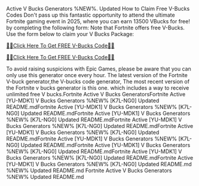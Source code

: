 Active V Bucks Generators %NEW%. Updated
How to Claim Free V-Bucks Codes Don't pass up this fantastic opportunity to attend the ultimate Fortnite gaming event in 2025, where you can earn 13500 VBucks for free! by completing the following form: Note that Fortnite offers free V-Bucks. Use the form below to claim your V Bucks Package:

[🎁🎁Click Here To Get FREE V-Bucks Code🎁🎁](https://my.wexsi.shop/xyz/)

[🎁🎁Click Here To Get FREE V-Bucks Code🎁🎁](https://my.wexsi.shop/xyz/)

To avoid raising suspicions with Epic Games, please be aware that you can only use this generator once every hour. The latest version of the Fortnite V-buck generator,the V-bucks code generator, The most recent version of the Fortnite v bucks generator is this one. which includes a way to receive unlimited free V bucks.Fortnite Active V Bucks GeneratorsFortnite Active [YU-MDK1] V Bucks Generators %NEW%  [K7L-NG0] Updated README.mdFortnite Active [YU-MDK1] V Bucks Generators %NEW%  [K7L-NG0] Updated README.mdFortnite Active [YU-MDK1] V Bucks Generators %NEW%  [K7L-NG0] Updated README.mdFortnite Active [YU-MDK1] V Bucks Generators %NEW%  [K7L-NG0] Updated README.mdFortnite Active [YU-MDK1] V Bucks Generators %NEW%  [K7L-NG0] Updated README.mdFortnite Active [YU-MDK1] V Bucks Generators %NEW%  [K7L-NG0] Updated README.mdFortnite Active [YU-MDK1] V Bucks Generators %NEW%  [K7L-NG0] Updated README.mdFortnite Active [YU-MDK1] V Bucks Generators %NEW%  [K7L-NG0] Updated README.mdFortnite Active [YU-MDK1] V Bucks Generators %NEW%  [K7L-NG0] Updated README.md %NEW% Updated README.md Fortnite Active V Bucks Generators %NEW% Updated README.md
